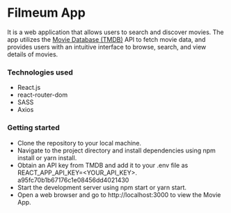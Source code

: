 # Filmeum App

It is a web application that allows users to search and discover movies. The app utilizes the [Movie Database (TMDB)](https://www.themoviedb.org/) API to fetch movie data, and provides users with an intuitive interface to browse, search, and view details of movies.

### Technologies used

- React.js
- react-router-dom
- SASS
- Axios

### Getting started

- Clone the repository to your local machine.
- Navigate to the project directory and install dependencies using npm install or yarn install.
- Obtain an API key from TMDB and add it to your .env file as REACT_APP_API_KEY=<YOUR_API_KEY>. a95fc70b1b67176c1e08456dd4021430
- Start the development server using npm start or yarn start.
- Open a web browser and go to http://localhost:3000 to view the Movie App.
